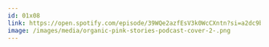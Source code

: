```yaml
---
id: 01x08
link: https://open.spotify.com/episode/39WQe2azfEsV3k0WcCXntn?si=a2dc9b4c3c124a3f
image: /images/media/organic-pink-stories-podcast-cover-2-.png
---
```

